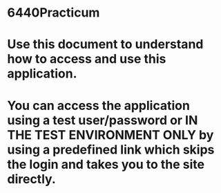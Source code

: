 # 6440Practicum
# Use this document to understand how to access and use this application.
# You can access the application using a test user/password or IN THE TEST ENVIRONMENT ONLY by using a predefined link which skips the login and takes you to the site directly. 
# 